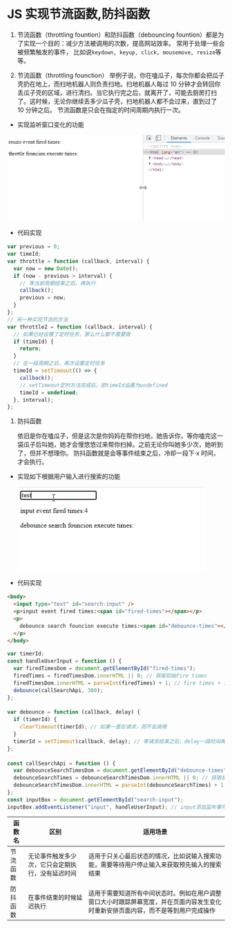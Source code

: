 # JS 实现节流函数,防抖函数

1. 节流函数（throttling fountion）和防抖函数（debouncing fountion）都是为了实现一个目的：减少方法被调用的次数，提高网站效率。
   常用于处理一些会被频繁触发的事件， 比如说`keydown, keyup, click, mousemove, resize`等等。

2. 节流函数（throttling founction）
   举例子说，你在嗑瓜子，每次你都会把瓜子壳扔在地上，而扫地机器人则负责扫地。扫地机器人每过 10 分钟才会转回你丢瓜子壳的区域，进行清扫。当它执行完之后，就离开了，可能去厨房打扫了。这时候，无论你继续丢多少瓜子壳，扫地机器人都不会过来，直到过了 10 分钟之后。
   节流函数是只会在指定的时间周期内执行一次。
- 实现监听窗口变化的功能

![throttle-image](../images/throttle-demo.gif)
- 代码实现

```javascript
var previous = 0;
var timeId;
var throttle = function (callback, interval) {
  var now = new Date();
  if (now - previous > interval) {
    // 等当前周期结束之后，再执行
    callback();
    previous = now;
  }
};
// 另一种实现节流的方法
var throttle2 = function (callback, interval) {
  // 如果已经设置了定时任务，那么什么都不需要做
  if (timeId) {
    return;
  }
  // 在一段周期之后，再次设置定时任务
  timeId = setTimeout(() => {
    callback();
    // setTimeout定时方法完成后，把timeId设置为undefined
    timeId = undefined;
  }, interval);
};
```

1. 防抖函数

   依旧是你在嗑瓜子，但是这次是你妈妈在帮你扫地，她告诉你，等你嗑完这一袋瓜子后叫她，她才会慢悠悠过来帮你扫掉。之前无论你叫她多少次，她听到了，但并不想理你。
   防抖函数就是会等事件结束之后，冷却一段下·x 时间，才会执行。

- 实现如下根据用户输入进行搜索的功能
  
     ![debounce-image](../images/debounce-demo.gif)

- 代码实现

```html
<body>
  <input type="text" id="search-input" />
  <p>input event fired times:<span id="fired-times"></span></p>
  <p>
    debounce search founcion execute times:<span id="debounce-times"></span>
  </p>
</body>
```

```javascript
var timerId;
const handleUserInput = function () {
  var firedTimesDom = document.getElementById("fired-times");
  firedTimes = firedTimesDom.innerHTML || 0; // 获取初始fire times
  firedTimesDom.innerHTML = parseInt(firedTimes) + 1; // fire times + 1
  debounce(callSearchApi, 300);
};

var debounce = function (callback, delay) {
  if (timerId) {
    clearTimeout(timerId); // 如果一直在请求，则不会调用
  }
  timerId = setTimeout(callback, delay); // 等请求结束之后，delay一段时间再调用
};

const callSearchApi = function () {
  var debounceSearchTimesDom = document.getElementById("debounce-times");
  debounceSearchTimes = debounceSearchTimesDom.innerHTML || 0; // 获取初始debounce search times
  debounceSearchTimesDom.innerHTML = parseInt(debounceSearchTimes) + 1; // debounce search times + 1
};
const inputBox = document.getElementById("search-input");
inputBox.addEventListener("input", handleUserInput); // input添加监听事件
```

| 函数名   | 区别                                             | 适用场景                                                                                                                           |
| -------- | ------------------------------------------------ | ---------------------------------------------------------------------------------------------------------------------------------- |
| 节流函数 | 无论事件触发多少次，它只会定期执行，没有延迟时间 | 适用于只关心最后状态的情况，比如说输入搜索功能，需要等待用户停止输入来获取预先输入的搜索结果                                       |
| 防抖函数 | 在事件结束的时候延迟执行                         | 适用于需要知道所有中间状态时。例如在用户调整窗口大小时跟踪屏幕宽度，并在页面内容发生变化时重新安排页面内容，而不是等到用户完成操作 |
